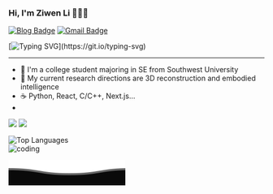 ### Hi, I'm Ziwen Li 👋👋👋

[![Blog Badge](https://img.shields.io/badge/Blog-pique2233.github.io-blue?style=flat&logo=hugo&labelColor=555&logoColor=white)](https://pique2233.github.io/)
[![Gmail Badge](https://img.shields.io/badge/Mail-19823000405@163.com-blue?style=flat&labelColor=555&logo=gmail&link=mailto:eallions@gmail.com&logoColor=fff)](mailto:19823000405@163.com)

[![Typing SVG](https://readme-typing-svg.herokuapp.com?color=%2336BCF7&center=true&vCenter=true&width=600&lines=Hi+there+👋,+I+am+ZiwenLi;+Welcome+to+My+Profile!;My+research+directions+is+3D+Reconstruction;Always+learning+new+things...+;)](https://git.io/typing-svg)

<hr>

- 🔭  I'm a college student majoring in SE from Southwest University
- 🌱  My current research directions are 3D reconstruction and embodied intelligence
- ☕   Python, React, C/C++, Next.js...
- 
![](https://raw.githubusercontent.com/pique2233/git-stats/master/generated/languages.svg#gh-dark-mode-only)
![](https://raw.githubusercontent.com/pique2233/git-stats/master/generated/languages.svg#gh-light-mode-only)
<p>
  <!-- 第一张语言图，左浮动 -->
  <img
    align="left"
    src="https://github-readme-stats.vercel.app/api/top-langs/?username=pique2233&layout=compact&hide_border=true&theme=default&langs_count=10"
    alt="Top Languages"
    width="400"
  />
  <!-- 第二张 GIF，也左浮动，紧跟在第一张后面 -->
  <img
    align="left"
    src="https://media.giphy.com/media/KHh7jLrG6gIXBTnxsp/giphy.gif?cid=ecf05e478uas0hmmsnf457taswzozw8buwto9kluzr2ste46&ep=v1_gifs_search&rid=giphy.gif&ct=g"
    alt="coding"
    width="400"
  />
  <!-- 清除浮动，避免后续文字环绕 -->
  <br clear="all" />
</p>



![](assets/Bottom_down.svg)
<!--
**pique2233/pique2233** is a ✨ _special_ ✨ repository because its `README.md` (this file) appears on your GitHub profile.

https://media0.giphy.com/media/v1.Y2lkPTc5MGI3NjExbmw3bWdpemd6bHFoa3BtMDV6ZndsZGh2c2hmcGhmMW95N2I2cmpybyZlcD12MV9pbnRlcm5hbF9naWZfYnlfaWQmY3Q9Zw/Y9eMvvoSquSNCilfDT/giphy.gif
Here are some ideas to get you started:
<img src="https://imgur.com/rilHVxA.png"/>
- 🔭 I’m currently working on ...
- 🌱 I’m currently learning ...
- 👯 I’m looking to collaborate on ...
- 🤔 I’m looking for help with ...
- 💬 Ask me about ...
- 📫 How to reach me: ...
- 😄 Pronouns: ...
- ⚡ Fun fact: ...
-->
